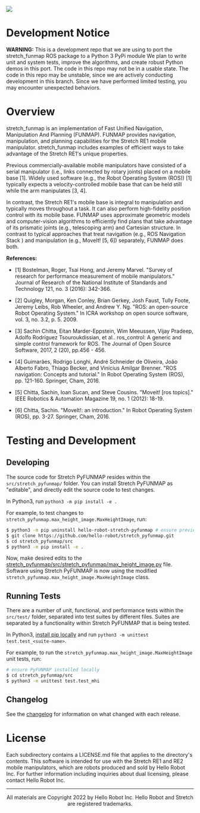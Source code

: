 ![](./docs/images/banner.png)

# Development Notice

**WARNING:** This is a development repo that we are using to port the stretch_funmap ROS package to a Python 3 PyPi module We plan to write unit and system tests, improve the algorithms, and create robust Python demos in this port. The code in this repo may not be in a usable state. The code in this repo may be unstable, since we are actively conducting development in this branch. Since we have performed limited testing, you may encounter unexpected behaviors.

# Overview

stretch_funmap is an implementation of Fast Unified Navigation, Manipulation And Planning (FUNMAP). FUNMAP provides navigation, manipulation, and planning capabilities for the Stretch RE1 mobile manipulator. stretch_funmap includes examples of efficient ways to take advantage of the Stretch RE1's unique properties.

Previous commercially-available mobile manipulators have consisted of a serial manipulator (i.e., links connected by rotary joints) placed on a mobile base [1]. Widely used software (e.g., the Robot Operating System (ROS)) [1] typically expects a velocity-controlled mobile base that can be held still while the arm manipulates [3, 4].

In contrast, the Stretch RE1's mobile base is integral to manipulation and typically moves throughout a task. It can also perform high-fidelity position control with its mobile base. FUNMAP uses approximate geometric models and computer-vision algorithms to efficiently find plans that take advantage of its prismatic joints (e.g., telescoping arm) and Cartesian structure. In contrast to typical approaches that treat navigation (e.g., ROS Navigation Stack ) and manipulation (e.g., MoveIt! [5, 6]) separately, FUNMAP does both.

**References:**
 - [1] Bostelman, Roger, Tsai Hong, and Jeremy Marvel. "Survey of research for performance measurement of mobile manipulators." Journal of Research of the National Institute of Standards and Technology 121, no. 3 (2016): 342-366.

 - [2] Quigley, Morgan, Ken Conley, Brian Gerkey, Josh Faust, Tully Foote, Jeremy Leibs, Rob Wheeler, and Andrew Y. Ng. "ROS: an open-source Robot Operating System." In ICRA workshop on open source software, vol. 3, no. 3.2, p. 5. 2009.

 - [3] Sachin Chitta, Eitan Marder-Eppstein, Wim Meeussen, Vijay Pradeep, Adolfo Rodríguez Tsouroukdissian, et al.. ros_control: A generic and simple control framework for ROS. The Journal of Open Source Software, 2017, 2 (20), pp.456 - 456.

 - [4] Guimarães, Rodrigo Longhi, André Schneider de Oliveira, João Alberto Fabro, Thiago Becker, and Vinícius Amilgar Brenner. "ROS navigation: Concepts and tutorial." In Robot Operating System (ROS), pp. 121-160. Springer, Cham, 2016.

 - [5] Chitta, Sachin, Ioan Sucan, and Steve Cousins. "Moveit! [ros topics]." IEEE Robotics & Automation Magazine 19, no. 1 (2012): 18-19.

 - [6] Chitta, Sachin. "MoveIt!: an introduction." In Robot Operating System (ROS), pp. 3-27. Springer, Cham, 2016.

# Testing and Development

## Developing

The source code for Stretch PyFUNMAP resides within the `src/stretch_pyfunmap/` folder. You can install Stretch PyFUNMAP as "editable", and directly edit the source code to test changes.

In Python3, run `python3 -m pip install -e .`

For example, to test changes to `stretch_pyfunmap.max_height_image.MaxHeightImage`, run:

```bash
$ python3 -m pip uninstall hello-robot-stretch-pyfunmap # ensure previous Stretch PyFUNMAP installations are removed
$ git clone https://github.com/hello-robot/stretch_pyfunmap.git
$ cd stretch_pyfunmap/src
$ python3 -m pip install -e .
```

Now, make desired edits to the [stretch_pyfunmap/src/stretch_pyfunmap/max_height_image.py](./src/stretch_pyfunmap/max_height_image.py) file. Software using Stretch PyFUNMAP is now using the modified `stretch_pyfunmap.max_height_image.MaxHeightImage` class.

## Running Tests

There are a number of unit, functional, and performance tests within the `src/test/` folder, separated into test suites by different files. Suites are separated by a functionality within Stretch PyFUNMAP that is being tested.

In Python3, [install pip locally](#developing) and run `python3 -m unittest test.test_<suite-name>`.

For example, to run the `stretch_pyfunmap.max_height_image.MaxHeightImage` unit tests, run:

```bash
# ensure PyFUNMAP installed locally
$ cd stretch_pyfunmap/src
$ python3 -m unittest test.test_mhi
```

## Changelog

See the [changelog](./CHANGELOG.md) for information on what changed with each release.

# License

Each subdirectory contains a LICENSE.md file that applies to the directory's contents. This software is intended for use with the Stretch RE1 and RE2 mobile manipulators, which are robots produced and sold by Hello Robot Inc. For further information including inquiries about dual licensing, please contact Hello Robot Inc.


------
<div align="center"> All materials are Copyright 2022 by Hello Robot Inc. Hello Robot and Stretch are registered trademarks. </div>

